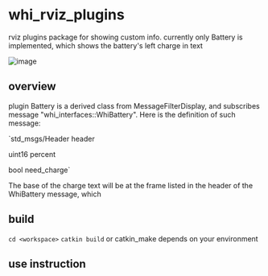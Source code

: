 # whi_rviz_plugins
rviz plugins package for showing custom info. currently only Battery is implemented, which shows the battery's left charge in text

![image](https://user-images.githubusercontent.com/72239958/182014031-264092c1-335d-4b83-a21c-f6fa8b4aefbc.png)

## overview
plugin Battery is a derived class from MessageFilterDisplay, and subscribes message "whi_interfaces::WhiBattery". Here is the definition of such message:

  `std_msgs/Header header
  
   uint16 percent
   
   bool need_charge`

The base of the charge text will be at the frame listed in the header of the WhiBattery message, which 

## build
`cd <workspace>`
`catkin build`
or catkin_make depends on your environment
  
## use instruction


